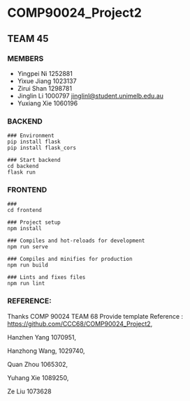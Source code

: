 # COMP90024_Project2

## TEAM 45

### MEMBERS

* Yingpei Ni   1252881
* Yixue Jiang 1023137
* Zirui Shan   1298781
* Jinglin Li     1000797  jinglinl@student.unimelb.edu.au
* Yuxiang Xie 1060196



### BACKEND

```shell
### Environment
pip install flask
pip install flask_cors 

### Start backend
cd backend
flask run
```



### FRONTEND

```shell
### 
cd frontend

### Project setup
npm install

### Compiles and hot-reloads for development
npm run serve

### Compiles and minifies for production
npm run build

### Lints and fixes files
npm run lint 
```



### REFERENCE: 

Thanks COMP 90024 TEAM 68 Provide template Reference : https://github.com/CCC68/COMP90024_Project2, 

Hanzhen Yang 1070951, 

Hanzhong Wang, 1029740, 

Quan Zhou 1065302, 

Yuhang Xie 1089250, 

Ze Liu 1073628
